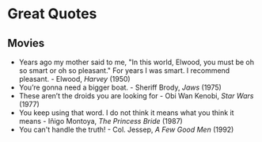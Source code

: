 # Great Quotes

## Movies

- Years ago my mother said to me, "In this world, Elwood, you must be oh so smart or oh so pleasant." For years I was smart. I recommend pleasant. - Elwood, *Harvey* (1950)
- You’re gonna need a bigger boat. - Sheriff Brody, *Jaws* (1975)
- These aren’t the droids you are looking for - Obi Wan Kenobi, *Star Wars* (1977)
- You keep using that word. I do not think it means what you think it means - Iñigo Montoya, *The Princess Bride* (1987)
- You can't handle the truth! - Col. Jessep, *A Few Good Men* (1992)

